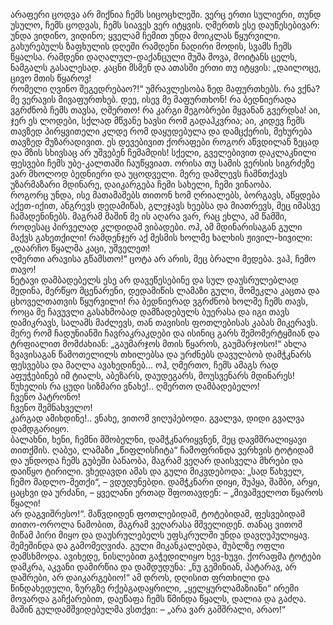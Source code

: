 არაფერი ცოდვა არ მიქნია ჩემს სიცოცხლეში. 
ვერც ერთი სულიერი, თუნდ უსულო, ჩემს ცოდვას, ჩემს სიავეს ვერ იტყვის. 
ღმერთს ესე დაუწესებივარ: უნდა ვიდინო, ვიდინო; ყველამ ჩემით უნდა მოიკლას წყურვილი. 
გახურებულს ზაფხულის დღეში რამდენი ნადირი მოდის, სვამს ჩემს წყალსა. 
რამდენი დაღალულ-დაქანცული მუშა მოვა, მოიტანს ცელს, ნამგალს გასალესად. 
კაცნი მსმენ და ათასში ერთი თუ იტყვის: „დაილოცე, ცივო მთის წყაროვ!  
რომელი ღვინო შეგედრებაო?!“ 
უმრავლესობა ზედ მაფურთხებს. 
რა ვქნა? 
მე ვერავის მივაფურთხებ. 
დეე, ისევ მე მაფურთხონ! 
რა ბედნიერადა ვგრძნობ ჩემს თავსა, ღმერთო! 
რა კარგი მეგობრები მყვანან გვერდსა! 
აი, ჯერ ეს ლოდები, სქლად მწვანე ხავსი რომ გადაჰკვრია; აი, კიდევ ჩემს თავზედ პირყვითელი კლდე რომ დაყუდებულა და დამცქერის, მეხურება თავზედ მუზარადივით. 
ეს დევებივით ქორაფები როგორ აწვდილან ზეცად და მზის სხივსაც არ უშვებენ ჩემამდის! 
სქელი, გველებივით დაკლაკნილი ფესვები ჩემს უბე-კალთაში ჩაუწყვიათ. 
ორისა თუ სამის ვერსის სიგრძეზე ვარ მხოლოდ ბედნიერი და უცოდველი. 
მერე დამლევს ჩამნთქავს უზარმაზარი მდინარე, დაიკარგება ჩემი სახელი, ჩემი ვინაობა.  
როგორც უნდა, ისე მათამაშებს თითონ ხომ ღრიალებს, ბორგავს, აწყდება აქეთ-იქით, ანგრევს დედამიწას, გლეჯავს ხეებსა და მიათრევს, მეც იმასვე ჩამადენინებს. 
მაგრამ მაშინ მე ის აღარა ვარ, რაც ეხლა, ამ წამში, როდესაც პირველად კლდიდამ ვიბადები. 
ოჰ, ამ მდინარისაგან გული მაქვს გახეთქილი! 
რამდენჯერ აქ მესმის ხოლმე ხალხის ჟივილ-ხივილი: „დაარჩო წყალმა კაცი, უშველეთ!  
ღმერთი არავისა გწამსთო!“ ცოტა არ არის, მეც ბრალი მედება. 
ვაჰ, ჩემო თავო!  
ნეტავი დამბადებელს ესე არ დავეწესებინე და სულ დაუსრულებლად მედინა, მერწყო მცენარენი, დედამიწის ლამაზი გული, მომეკლა კაცთა და ცხოველთათვის წყურვილი! 
რა ბედნიერად ვგრძნობ ხოლმე ჩემს თავს, როცა მე ჩავუვლი გასახმობად დამზადებულს ბუერასა და იგი თავს დამიკრავს, სალამს მაძლევს, თან თავისის ფოთლებისას კაბას მიკერავს. 
მერე რომ ჩადუნიანში ჩავრაკრაკდები და ისინიც გარს შემომერტყმიან და ტრფიალით მომძახიან: „გაუმარჯოს მთის წყაროს, გაუმარჯოსო!“ 
ახლა ზვავისაგან წამოთელილს თხილებსა და ურძნებს დავულბობ დამჭკნარს ფესვებსა და მაღლა ავახედინებ… 
ოჰ, ღმერთო, ჩემს ამაგს რად აფუჭებინებ იმ ტიალს, აბეზარს, დაუდეგარს, მოუსვენარს მდინარეს! 
წუხელის რა ცუდი სიზმარი ვნახე!.. 
ღმერთო დამბადებელო!  
ჩვენო პატრონო!  
ჩვენო შემნახველო!  
კარგად ამიხდინე!.. 
ვნახე, ვითომ ვიღუპებოდი. 
გვალვა, დიდი გვალვა დამდგარიყო.  
ბალახნი, ხენი, ჩემნი მშობელნი, დამჭკნარიყვნენ, მეც დავმშრალიყავი თითქმის. 
ღაბუა, ლამაზი „წიფლისჩიტა“ ჩამოფრინდა ვერხვის ტოტიდამ და უნდოდა ჩემს გუბეში ბანაობა, მაგრამ ვეღარ დაისველა მხრები და დაიწყო ტირილი. 
ვხედავდი ამას და გული მიკვდებოდა: „სად წახველ, ჩემო მადლო-მეთქი“, – ვდუდუნებდი. 
დამჭკნარი დიყი, შუპყა, შამბი, არყი, ცაცხვი და ურძანი, – ყველანი ერთად შფოთავდენ: – „მივაშველოთ წყაროს წყალი!   
არ დაგვიშრესო!“. 
მაწვდიდენ ფოთლებიდამ, ტოტებიდამ, ფესვებიდამ თითო-ოროლა ნამობით, მაგრამ ვეღარასა მშველიდენ. 
თანაც ვითომ მიწამ პირი მიყო და დაუსრულებელს უფსკრულში უნდა დავღუპულიყავ. 
შემეშინდა და გამომეღვიძა. 
გული მიკანკალებდა, შუბლზე ოფლი დამსხმოდა. 
ავიხედე, ნისლებით გაჭედილიყო ხევ-ხუვი. 
ქორაფმა ტოტები დამკრა, აკვანი დამირწია და დამდუდუნა: „ნუ გეშინიან, პატარავ, არ დაშრები, არ დაიკარგებიო!“ 
ამ დროს, დღისით ფრთხილი და წინდახედული, ზურგზე რქებგადაყრილი, „ყელყურლამაზიანი“ ირემი მოვარდა გაჩქარებით, დაეწაფა ჩემს წმინდა წყალს, დალია და გაძღა. 
მაშინ გულდამშვიდებულმა ვსთქვი: – „არა ვარ გამშრალი, არაო!“
